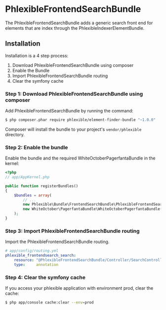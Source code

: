 PhlexibleFrontendSearchBundle
=============================

The PhlexibleFrontendSearchBundle adds a generic search front end for elements that are index through the PhlexibleIndexerElementBundle.

Installation
------------

Installation is a 4 step process:

1. Download PhlexibleFrontendSearchBundle using composer
2. Enable the Bundle
3. Import PhlexibleFrontendSearchBundle routing
4. Clear the symfony cache

### Step 1: Download PhlexibleFrontendSearchBundle using composer

Add PhlexibleFrontendSearchBundle by running the command:

``` bash
$ php composer.phar require phlexible/element-finder-bundle "~1.0.0"
```

Composer will install the bundle to your project's `vendor/phlexible` directory.

### Step 2: Enable the bundle

Enable the bundle and the required WhiteOctoberPagerfantaBundle in the kernel:

``` php
<?php
// app/AppKernel.php

public function registerBundles()
{
    $bundles = array(
        // ...
        new Phlexible\Bundle\FrontendSearchBundle\PhlexibleFrontendSearchBundle(),
        new WhiteOctober\PagerfantaBundle\WhiteOctoberPagerfantaBundle(),
    );
}
```

### Step 3: Import PhlexibleFrontendSearchBundle routing

Import the PhlexibleFrontendSearchBundle routing.

``` yaml
# app/config/routing.yml
phlexible_frontendsearch_search:
    resource: "@PhlexibleFrontendSearchBundle/Controller/SearchController.php"
    type:     annotation
```

### Step 4: Clear the symfony cache

If you access your phlexible application with environment prod, clear the cache:

``` bash
$ php app/console cache:clear --env=prod
```
